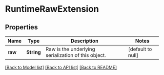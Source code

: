 # RuntimeRawExtension

## Properties
Name | Type | Description | Notes
------------ | ------------- | ------------- | -------------
**raw** | **String** | Raw is the underlying serialization of this object. | [default to null]

[[Back to Model list]](../README.md#documentation-for-models) [[Back to API list]](../README.md#documentation-for-api-endpoints) [[Back to README]](../README.md)


